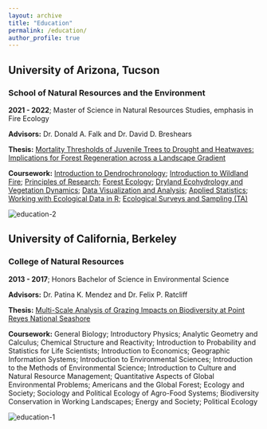 ```yaml
---
layout: archive
title: "Education"
permalink: /education/
author_profile: true
---
```


## University of Arizona, Tucson
### School of Natural Resources and the Environment

**2021 - 2022**; Master of Science in Natural Resources Studies, emphasis in Fire Ecology

**Advisors:** Dr. Donald A. Falk and Dr. David D. Breshears

**Thesis:** [Mortality Thresholds of Juvenile Trees to Drought and Heatwaves: Implications for Forest Regeneration across a Landscape Gradient](https://alexandralalor.github.io/files/paper1.pdf)

**Coursework:** 
[Introduction to Dendrochronology](https://alexandralalor.github.io/files/coursework/GEOG-539A_syllabus_Introduction-to-Dendrochronology.pdf); 
[Introduction to Wildland Fire](https://alexandralalor.github.io/files/coursework/RNR-355_syllabus_Introduction-to-Wildland-Fire.pdf); 
[Principles of Research](https://alexandralalor.github.io/files/coursework/RNR-546_syllabus_Principles-of-Research.pdf); 
[Forest Ecology](https://alexandralalor.github.io/files/coursework/RNR-533_syllabus_Forest-Ecology.pdf); 
[Dryland Ecohydrology and Vegetation Dynamics](https://alexandralalor.github.io/files/coursework/RNR-552_syllabus_Dryland-Ecohydrology-and-Vegetation-Dynamics.pdf); [Data Visualization and Analysis](https://alexandralalor.github.io/files/coursework/INFO-526_syllabus_Data-Visualization-and-Analysis.pdf); 
[Applied Statistics](https://alexandralalor.github.io/files/coursework/RNR-621_syllabus_Applied-Statistics.pdf); 
[Working with Ecological Data in R](https://alexandralalor.github.io/files/coursework/RNR-620_syllabus_Working-with-Ecological-Data-in-R.pdf); 
[Ecological Surveys and Sampling (TA)](https://alexandralalor.github.io/files/coursework/TA_RNR-321_syllabus_Ecological-Surveys-and-Sampling.pdf)

![education-2](https://alexandralalor.github.io/images/education/education-2.jpg)

## University of California, Berkeley
### College of Natural Resources

**2013 - 2017**; Honors Bachelor of Science in Environmental Science

**Advisors:** Dr. Patina K. Mendez and Dr. Felix P. Ratcliff

**Thesis:** [Multi-Scale Analysis of Grazing Impacts on Biodiversity at Point Reyes National Seashore](https://alexandralalor.github.io/files/Lalor_UC-Thesis.pdf)

**Coursework:** General Biology; Introductory Physics; Analytic Geometry and Calculus; Chemical Structure and Reactivity; Introduction to Probability and Statistics for Life Scientists; Introduction to Economics; Geographic Information Systems; Introduction to Environmental Sciences; Introduction to the Methods of Environmental Science; Introduction to Culture and Natural Resource Management; Quantitative Aspects of Global Environmental Problems; Americans and the Global Forest; Ecology and Society; Sociology and Political Ecology of Agro-Food Systems;  Biodiversity Conservation in Working Landscapes; Energy and Society; Political Ecology

![education-1](https://alexandralalor.github.io/images/education/education-1.JPG)
